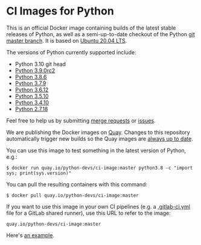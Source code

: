 # CI Images for Python

This is an official Docker image containing builds of the latest stable
releases of Python, as well as a semi-up-to-date checkout of the Python
[git master branch](https://github.com/python/cpython).  It is based on
[Ubuntu 20.04 LTS](http://releases.ubuntu.com/20.04/).

The versions of Python currently supported include:

* Python 3.10 git head
* [Python 3.9.0rc2](https://www.python.org/downloads/release/python-390rc2/)
* [Python 3.8.6](https://www.python.org/downloads/release/python-386/)
* [Python 3.7.9](https://www.python.org/downloads/release/python-379/)
* [Python 3.6.12](https://www.python.org/downloads/release/python-3612/)
* [Python 3.5.10](https://www.python.org/downloads/release/python-3510/)
* [Python 3.4.10](https://www.python.org/downloads/release/python-3410/)
* [Python 2.7.18](https://www.python.org/downloads/release/python-2718/)

Feel free to help us by submitting [merge
requests](https://gitlab.com/python-devs/ci-images/merge_requests) or
[issues](https://gitlab.com/python-devs/ci-images/issues).

We are publishing the Docker images on [Quay](https://quay.io). Changes to
this repository automatically trigger new builds so the Quay images are [always
up to date](https://quay.io/repository/python-devs/ci-image?tab=info).

You can use this image to test something in the latest version of Python,
e.g.:

```
$ docker run quay.io/python-devs/ci-image:master python3.8 -c "import sys; print(sys.version)"
```

You can pull the resulting containers with this command:

```
$ docker pull quay.io/python-devs/ci-image:master
```

If you want to use this image in your own CI pipelines (e.g. a
[.gitlab-ci.yml](https://gitlab.com/help/ci/yaml/README.md) file for a GitLab
shared runner), use this URL to refer to the image:

```
quay.io/python-devs/ci-image:master
```

Here's [an example](https://gitlab.com/python-devs/importlib_resources/blob/master/.gitlab-ci.yml).
